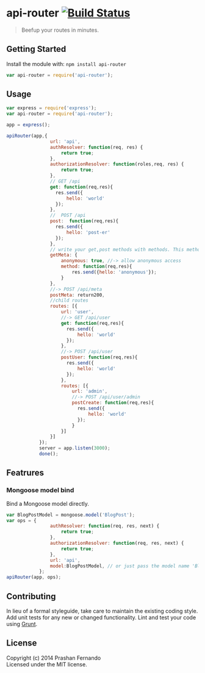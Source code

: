 # api-router [![Build Status](https://travis-ci.org/Prashanfdo/api-router.svg)](http://travis-ci.org/prashanfdo/api-router)

> Beefup your routes in minutes.


## Getting Started

Install the module with: `npm install api-router`

```js
var api-router = require('api-router');
```
  
## Usage

```js
var express = require('express');
var api-router = require('api-router');

app = express();

apiRouter(app,{
                url: 'api',
                authResolver: function(req, res) {
                    return true;
                },
                authorizationResolver: function(roles,req, res) {
                    return true;
                },
                // GET /api
                get: function(req,res){
                  res.send({
                      hello: 'world'
                  });
                },
                //  POST /api
                post:  function(req,res){
                  res.send({
                      hello: 'post-er'
                  });
                },
                // write your get,post methods with methods. This method will be routed to -> GET /api/meta
                getMeta: {
                    anonymous: true, //-> allow anonymous access
                    method: function(req,res){
                        res.send({hello: 'anonymous'});
                    }
                },
                //-> POST /api/meta
                postMeta: return200,
                //child routes
                routes: [{
                    url: 'user',
                    //-> GET /api/user
                    get: function(req,res){
                      res.send({
                          hello: 'world'
                      });
                    },
                    //-> POST /api/user
                    postUser: function(req,res){
                      res.send({
                          hello: 'world'
                      });
                    },
                    routes: [{
                        url: 'admin',
                        //-> POST /api/user/admin
                        postCreate: function(req,res){
                          res.send({
                              hello: 'world'
                          });
                        }
                    }]
                }]
            });
            server = app.listen(3000);
            done();
```
## Featrures

### Mongoose model bind
Bind a Mongoose model directly.
```js
var BlogPostModel = mongoose.model('BlogPost');
var ops = {
                authResolver: function(req, res, next) {
                    return true;
                },
                authorizationResolver: function(req, res, next) {
                    return true;
                },
                url: 'api',
                model:BlogPostModel, // or just pass the model name 'BlogPost'
            };
apiRouter(app, ops);
```

## Contributing

In lieu of a formal styleguide, take care to maintain the existing coding style. Add unit tests for any new or changed functionality. Lint and test your code using [Grunt](http://gruntjs.com).


## License

Copyright (c) 2014 Prashan Fernando  
Licensed under the MIT license.

